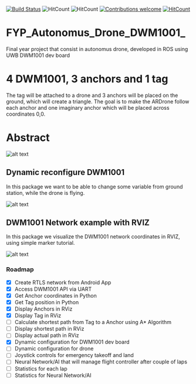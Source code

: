 [![Build Status](http://94.2.115.49:8080/buildStatus/icon?job=testing)](http://94.2.115.49:8080/job/testing/)
![HitCount](https://img.shields.io/badge/ROS%20version-kinetic-blue.svg)
![HitCount](https://img.shields.io/badge/Supported%20OS-Ubuntu%2016.04-orange.svg)
[![Contributions welcome](https://img.shields.io/badge/contributions-welcome-brightgreen.svg?style=flat)](https://github.com/dwyl/esta/issues)
[![HitCount](http://hits.dwyl.io/20chix/https://github.com/20chix/FYP_Autonomus_Drone_DWM1001.svg)](http://hits.dwyl.io/20chix/https://github.com/20chix/FYP_Autonomus_Drone_DWM1001)

# FYP_Autonomus_Drone_DWM1001_

Final year project that consist in autonomus drone, developed in ROS using UWB DWM1001 dev board

# 4 DWM1001, 3 anchors and 1 tag
 The tag will be attached to a drone and  3 anchors will be placed on the ground, which will create a triangle.
 The goal is to make the ARDrone follow each anchor and one imaginary anchor which will be placed across coordinates 0,0.

# Abstract 
![alt text](https://raw.githubusercontent.com/20chix/FYP_Autonomus_Drone_DWM1001/master/FYP_Diagram.png?token=AO45C4eNqW3AnQL1E036tFJ3s1KIHFfwks5bhAZqwA%3D%3D)

## Dynamic reconfigure DWM1001
In this package we want to be able to change some variable from ground station, while the drone is flying.

![alt text](https://raw.githubusercontent.com/20chix/FYP_Autonomus_Drone_DWM1001/master/dynamic_config.png?token=AO45C_U_21l0DxnwtksrGWyNPu9QgesEks5bezMowA%3D%3D)

## DWM1001 Network example with RVIZ
In this package we visualize the DWM1001 network coordinates in RVIZ, using simple marker tutorial. 

![alt text](https://raw.githubusercontent.com/20chix/FYP_Autonomus_Drone_DWM1001/master/DWM1001_Network.png?token=AO45CyLgBJfEUZWnWtPbS663cFn77bhjks5bfHnDwA%3D%3D)


### Roadmap
- [x] Create RTLS network from Android App
- [x] Access DWM1001 API via UART
- [x] Get Anchor coordinates in Python
- [x] Get Tag position in Python
- [x] Display Anchors in RViz
- [x] Display Tag in RViz
- [ ] Calculate shortest path from Tag to a Anchor using A* Algorithm
- [ ] Display shortest path in RViz
- [ ] Display actual path in RViz
- [x] Dynamic configuration for DWM1001 dev board
- [ ] Dynamic configuration for drone
- [ ] Joystick controls for emergency takeoff and land
- [ ] Neural Network/AI that will manage flight controller after couple of laps
- [ ] Statistics for each lap
- [ ] Statistics for Neural Network/AI
